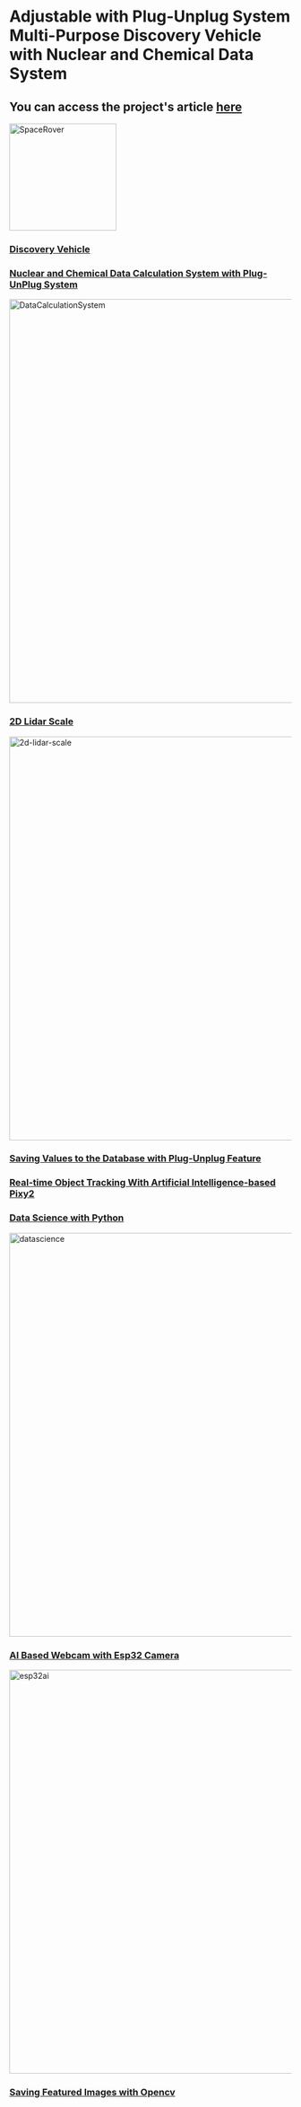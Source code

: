 # Adjustable with Plug-Unplug System Multi-Purpose Discovery Vehicle with Nuclear and Chemical Data System
## You can access the project's article <a href="https://github.com/abcdaaaaaaaaa/Chernobyl/wiki">here
<img width="191" alt="SpaceRover" src="https://github.com/abcdaaaaaaaaa/Chernobyl/assets/108553778/5c79de09-41b3-4e51-b2ba-a0353fad612d"></img>

### Discovery Vehicle

### Nuclear and Chemical Data Calculation System with Plug-UnPlug System
<img width="720" alt="DataCalculationSystem" src="https://github.com/abcdaaaaaaaaa/Chernobyl/assets/108553778/f2089218-0115-4b09-9225-12beb93f028e">

### 2D Lidar Scale
<img width="720" alt="2d-lidar-scale" src="https://github.com/abcdaaaaaaaaa/Chernobyl/assets/108553778/05bd9a6a-a161-4b1d-8352-50ed33bea459">

### Saving Values to the Database with Plug-Unplug Feature

### Real-time Object Tracking With Artificial Intelligence-based Pixy2

### Data Science with Python
<img width="720" alt="datascience" src="https://github.com/abcdaaaaaaaaa/Chernobyl/assets/108553778/d6439b73-ee74-4140-9100-aa303dd8b76c">


### AI Based Webcam with Esp32 Camera
<img width="720" alt="esp32ai" src="https://github.com/abcdaaaaaaaaa/Chernobyl/assets/108553778/d1e77b26-ceab-4c27-be33-aa2b8839a22b">

### Saving Featured Images with Opencv



